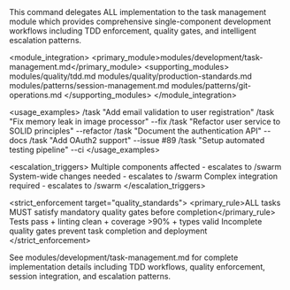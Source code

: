 <command name="task" purpose="General development execution for single-component work with automatic quality enforcement">
  
  <delegation target="modules/development/task-management.md">
    This command delegates ALL implementation to the task management module which provides comprehensive single-component development workflows including TDD enforcement, quality gates, and intelligent escalation patterns.
  </delegation>
  
  <module_integration>
    <primary_module>modules/development/task-management.md</primary_module>
    <supporting_modules>
      <module>modules/quality/tdd.md</module>
      <module>modules/quality/production-standards.md</module>
      <module>modules/patterns/session-management.md</module>
      <module>modules/patterns/git-operations.md</module>
    </supporting_modules>
  </module_integration>
  
  <usage_examples>
    <example type="basic">/task "Add email validation to user registration"</example>
    <example type="bug_fix">/task "Fix memory leak in image processor" --fix</example>
    <example type="refactor">/task "Refactor user service to SOLID principles" --refactor</example>
    <example type="docs">/task "Document the authentication API" --docs</example>
    <example type="issue_linked">/task "Add OAuth2 support" --issue #89</example>
    <example type="ci_setup">/task "Setup automated testing pipeline" --ci</example>
  </usage_examples>
  
  <escalation_triggers>
    <trigger condition="multi_component">Multiple components affected - escalates to /swarm</trigger>
    <trigger condition="system_wide">System-wide changes needed - escalates to /swarm</trigger>
    <trigger condition="complex_integration">Complex integration required - escalates to /swarm</trigger>
  </escalation_triggers>
  
  <strict_enforcement target="quality_standards">
    <primary_rule>ALL tasks MUST satisfy mandatory quality gates before completion</primary_rule>
    <verification>Tests pass + linting clean + coverage >90% + types valid</verification>
    <consequence>Incomplete quality gates prevent task completion and deployment</consequence>
  </strict_enforcement>
  
  <reference>
    See modules/development/task-management.md for complete implementation details including TDD workflows, quality enforcement, session integration, and escalation patterns.
  </reference>
  
</command>